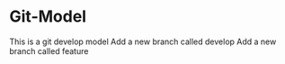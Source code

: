 # Git-Model
This is a git develop model
Add a new branch called develop
Add a new branch called feature
